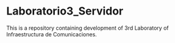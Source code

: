 # Laboratorio3_Servidor
This is a repository containing development of 3rd Laboratory of Infraestructura de Comunicaciones.
